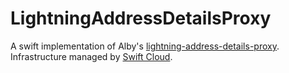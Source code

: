 # LightningAddressDetailsProxy
A swift implementation of Alby's [lightning-address-details-proxy](https://github.com/getAlby/lightning-address-details-proxy).  
Infrastructure managed by [Swift Cloud](https://github.com/swift-cloud/swift-cloud).
